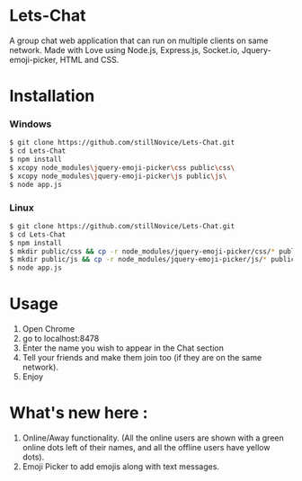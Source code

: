 # Lets-Chat
A group chat web application that can run on multiple clients on same network. Made with Love using Node.js, Express.js, Socket.io, Jquery-emoji-picker, HTML and CSS.

# Installation
### Windows
```sh
$ git clone https://github.com/stillNovice/Lets-Chat.git
$ cd Lets-Chat
$ npm install
$ xcopy node_modules\jquery-emoji-picker\css public\css\
$ xcopy node_modules\jquery-emoji-picker\js public\js\
$ node app.js

```
### Linux
```sh
$ git clone https://github.com/stillNovice/Lets-Chat.git
$ cd Lets-Chat
$ npm install
$ mkdir public/css && cp -r node_modules/jquery-emoji-picker/css/* public/css/
$ mkdir public/js && cp -r node_modules/jquery-emoji-picker/js/* public/js/
$ node app.js

```
# Usage
1. Open Chrome
2. go to localhost:8478
3. Enter the name you wish to appear in the Chat section
4. Tell your friends and make them join too (if they are on the same network).
5. Enjoy

# What's new here :
1. Online/Away functionality. (All the online users are shown with a green online dots left of their names, and all the offline users have yellow dots).
2. Emoji Picker to add emojis along with text messages.
